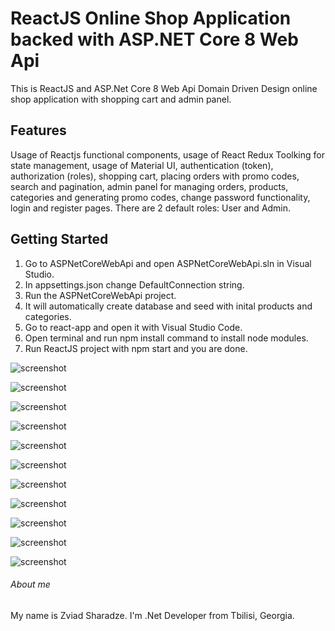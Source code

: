 # ReactJS Online Shop Application backed with ASP.NET Core 8 Web Api
This is ReactJS and ASP.Net Core 8 Web Api Domain Driven Design online shop application with shopping cart and admin panel.

## Features
Usage of Reactjs functional components, usage of React Redux Toolking for state management, usage of Material UI, authentication (token), authorization (roles), shopping cart, placing orders with promo codes, search and pagination, admin panel for managing orders, products, categories and generating promo codes, change password functionality, login and register pages. There are 2 default roles: User and Admin.

## Getting Started
1. Go to ASPNetCoreWebApi and open ASPNetCoreWebApi.sln in Visual Studio.
2. In appsettings.json change DefaultConnection string.
3. Run the ASPNetCoreWebApi project.
4. It will automatically create database and seed with inital products and categories.
5. Go to react-app and open it with Visual Studio Code.
6. Open terminal and run npm install command to install node modules.
7. Run ReactJS project with npm start and you are done.

![screenshot](https://github.com/zsharadze/ReactJSNetCoreOnlineShopApp/blob/master/Capture1.png?raw=true)

![screenshot](https://github.com/zsharadze/ReactJSNetCoreOnlineShopApp/blob/master/Capture2.png?raw=true)

![screenshot](https://github.com/zsharadze/ReactJSNetCoreOnlineShopApp/blob/master/Capture3.png?raw=true)

![screenshot](https://github.com/zsharadze/ReactJSNetCoreOnlineShopApp/blob/master/Capture4.png?raw=true)

![screenshot](https://github.com/zsharadze/ReactJSNetCoreOnlineShopApp/blob/master/Capture5.png?raw=true)

![screenshot](https://github.com/zsharadze/ReactJSNetCoreOnlineShopApp/blob/master/Capture6.png?raw=true)

![screenshot](https://github.com/zsharadze/ReactJSNetCoreOnlineShopApp/blob/master/Capture7.png?raw=true)

![screenshot](https://github.com/zsharadze/ReactJSNetCoreOnlineShopApp/blob/master/Capture8.png?raw=true)

![screenshot](https://github.com/zsharadze/ReactJSNetCoreOnlineShopApp/blob/master/Capture9.png?raw=true)

![screenshot](https://github.com/zsharadze/ReactJSNetCoreOnlineShopApp/blob/master/Capture10.png?raw=true)

![screenshot](https://github.com/zsharadze/ReactJSNetCoreOnlineShopApp/blob/master/Capture11.png?raw=true)


###### About me
My name is Zviad Sharadze. I'm .Net Developer from Tbilisi, Georgia.
